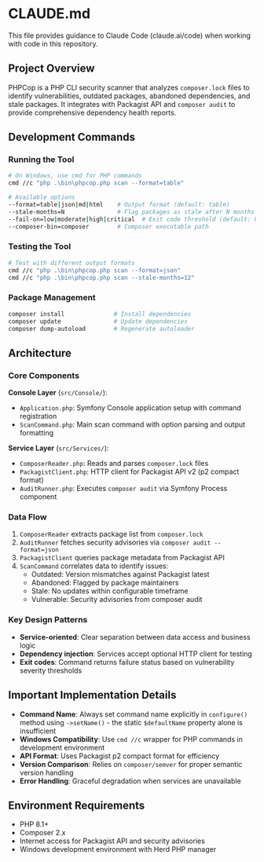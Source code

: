 # CLAUDE.md

This file provides guidance to Claude Code (claude.ai/code) when working with code in this repository.

## Project Overview

PHPCop is a PHP CLI security scanner that analyzes `composer.lock` files to identify vulnerabilities, outdated packages, abandoned dependencies, and stale packages. It integrates with Packagist API and `composer audit` to provide comprehensive dependency health reports.

## Development Commands

### Running the Tool
```bash
# On Windows, use cmd for PHP commands
cmd //c "php .\bin\phpcop.php scan --format=table"

# Available options
--format=table|json|md|html    # Output format (default: table)
--stale-months=N               # Flag packages as stale after N months (default: 18)
--fail-on=low|moderate|high|critical  # Exit code threshold (default: high)
--composer-bin=composer        # Composer executable path
```

### Testing the Tool
```bash
# Test with different output formats
cmd //c "php .\bin\phpcop.php scan --format=json"
cmd //c "php .\bin\phpcop.php scan --stale-months=12"
```

### Package Management
```bash
composer install              # Install dependencies
composer update               # Update dependencies
composer dump-autoload        # Regenerate autoloader
```

## Architecture

### Core Components

**Console Layer** (`src/Console/`):
- `Application.php`: Symfony Console application setup with command registration
- `ScanCommand.php`: Main scan command with option parsing and output formatting

**Service Layer** (`src/Services/`):
- `ComposerReader.php`: Reads and parses `composer.lock` files
- `PackagistClient.php`: HTTP client for Packagist API v2 (p2 compact format)
- `AuditRunner.php`: Executes `composer audit` via Symfony Process component

### Data Flow
1. `ComposerReader` extracts package list from `composer.lock`
2. `AuditRunner` fetches security advisories via `composer audit --format=json`
3. `PackagistClient` queries package metadata from Packagist API
4. `ScanCommand` correlates data to identify issues:
   - Outdated: Version mismatches against Packagist latest
   - Abandoned: Flagged by package maintainers
   - Stale: No updates within configurable timeframe
   - Vulnerable: Security advisories from composer audit

### Key Design Patterns
- **Service-oriented**: Clear separation between data access and business logic
- **Dependency injection**: Services accept optional HTTP client for testing
- **Exit codes**: Command returns failure status based on vulnerability severity thresholds

## Important Implementation Details

- **Command Name**: Always set command name explicitly in `configure()` method using `->setName()` - the static `$defaultName` property alone is insufficient
- **Windows Compatibility**: Use `cmd //c` wrapper for PHP commands in development environment
- **API Format**: Uses Packagist p2 compact format for efficiency
- **Version Comparison**: Relies on `composer/semver` for proper semantic version handling
- **Error Handling**: Graceful degradation when services are unavailable

## Environment Requirements

- PHP 8.1+
- Composer 2.x
- Internet access for Packagist API and security advisories
- Windows development environment with Herd PHP manager